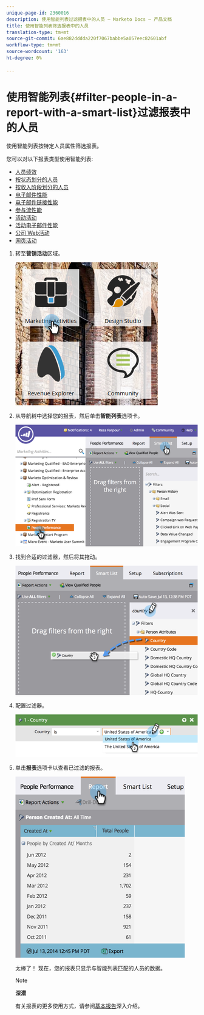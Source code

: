 ```yaml
---
unique-page-id: 2360016
description: 使用智能列表过滤报表中的人员 — Marketo Docs — 产品文档
title: 使用智能列表筛选报表中的人员
translation-type: tm+mt
source-git-commit: 6ae882dddda220f7067babbe5a057eec82601abf
workflow-type: tm+mt
source-wordcount: '163'
ht-degree: 0%

---
```



# 使用智能列表{#filter-people-in-a-report-with-a-smart-list}过滤报表中的人员

使用智能列表按特定人员属性筛选报表。

您可以对以下报表类型使用智能列表:

* [人员绩效](../../../../product-docs/reporting/basic-reporting/report-types/people-performance-report.md)
* [按状态划分的人员](../../../../product-docs/reporting/basic-reporting/report-types/people-by-status-report.md)
* [按收入阶段划分的人员](https://docs.marketo.com/display/DOCS/People+by+Revenue+Stage+Report)
* [电子邮件性能](../../../../product-docs/email-marketing/email-programs/email-program-data/email-performance-report.md)
* [电子邮件链接性能](../../../../product-docs/email-marketing/email-programs/email-program-data/email-link-performance-report.md)
* [参与流性能](../../../../product-docs/email-marketing/drip-nurturing/reports-and-notifications/engagement-stream-performance-report.md)
* [活动活动](../../../../product-docs/reporting/basic-reporting/report-types/campaign-activity-report.md)
* [活动电子邮件性能](../../../../product-docs/reporting/basic-reporting/report-types/campaign-email-performance-report.md)
* [公司 Web活动](../../../../product-docs/reporting/basic-reporting/report-types/company-web-activity-report.md)
* [网页活动](../../../../product-docs/reporting/basic-reporting/report-types/web-page-activity-report.md)

1. 转至&#x200B;**营销活动**&#x200B;区域。

   ![](assets/image2017-3-27-11-3a31-3a2.png)

1. 从导航树中选择您的报表，然后单击&#x200B;**智能列表**&#x200B;选项卡。

   ![](assets/image2017-3-27-14-3a12-3a53.png)

1. 找到合适的过滤器，然后将其拖动。

   ![](assets/image2017-3-27-14-3a13-3a46.png)

1. 配置过滤器。

   ![](assets/image2014-9-16-12-3a35-3a50.png)

1. 单击&#x200B;**报表**&#x200B;选项卡以查看已过滤的报表。

   ![](assets/image2017-3-27-14-3a14-3a16.png)

   太棒了！ 现在，您的报表只显示与智能列表匹配的人员的数据。

   >[!NOTE]
   >
   >**深潜**
   >
   >
   >有关报表的更多使用方式，请参阅[基本报告](https://docs.marketo.com/display/docs/basic+reporting)深入介绍。

